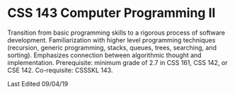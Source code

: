 # CSS 143 Computer Programming II
Transition from basic programming skills to a rigorous process of software development. Familiarization with higher level programming techniques (recursion, generic programming, stacks, queues, trees, searching, and sorting). Emphasizes connection between algorithmic thought and implementation. Prerequisite: minimum grade of 2.7 in CSS 161, CSS 142, or CSE 142. Co-requisite: CSSSKL 143.

Last Edited 09/04/19
